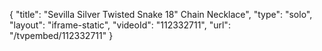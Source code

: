 {
    "title": "Sevilla Silver Twisted Snake 18\" Chain Necklace",
    "type": "solo",
    "layout": "iframe-static",
    "videoId": "112332711",
    "url": "\/tvpembed\/112332711"
}